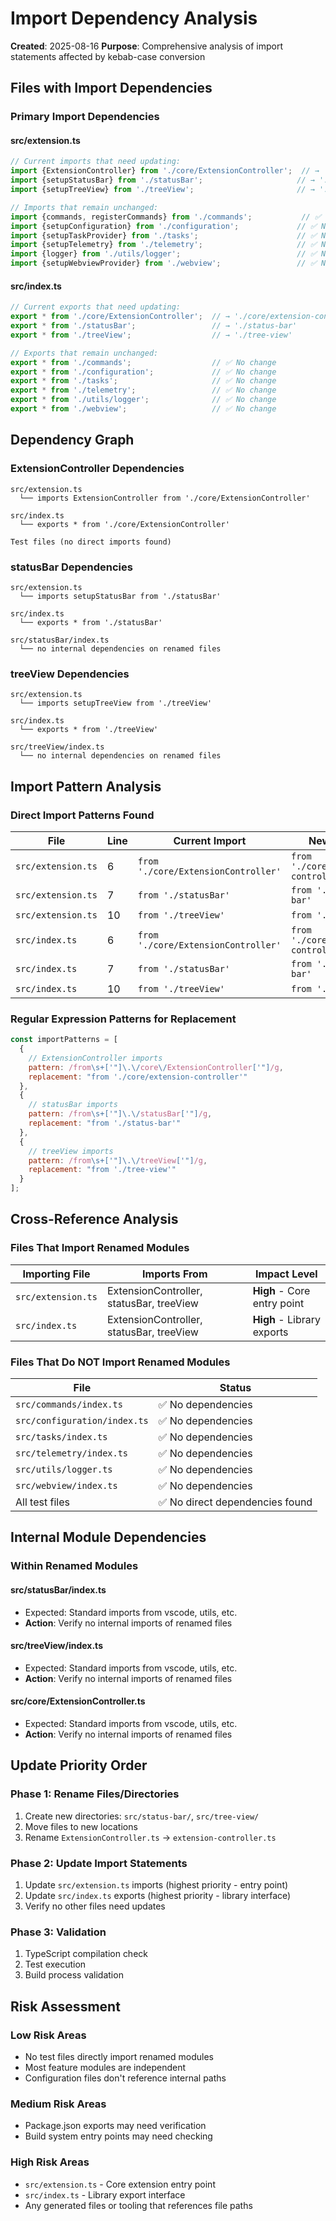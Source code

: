 # Import Dependency Analysis

**Created**: 2025-08-16
**Purpose**: Comprehensive analysis of import statements affected by kebab-case conversion

## Files with Import Dependencies

### Primary Import Dependencies

#### src/extension.ts
```typescript
// Current imports that need updating:
import {ExtensionController} from './core/ExtensionController';  // → './core/extension-controller'
import {setupStatusBar} from './statusBar';                     // → './status-bar'
import {setupTreeView} from './treeView';                       // → './tree-view'

// Imports that remain unchanged:
import {commands, registerCommands} from './commands';           // ✅ No change
import {setupConfiguration} from './configuration';             // ✅ No change
import {setupTaskProvider} from './tasks';                      // ✅ No change
import {setupTelemetry} from './telemetry';                     // ✅ No change
import {logger} from './utils/logger';                          // ✅ No change
import {setupWebviewProvider} from './webview';                 // ✅ No change
```

#### src/index.ts
```typescript
// Current exports that need updating:
export * from './core/ExtensionController';  // → './core/extension-controller'
export * from './statusBar';                 // → './status-bar'
export * from './treeView';                  // → './tree-view'

// Exports that remain unchanged:
export * from './commands';                  // ✅ No change
export * from './configuration';             // ✅ No change
export * from './tasks';                     // ✅ No change
export * from './telemetry';                 // ✅ No change
export * from './utils/logger';              // ✅ No change
export * from './webview';                   // ✅ No change
```

## Dependency Graph

### ExtensionController Dependencies
```
src/extension.ts
  └── imports ExtensionController from './core/ExtensionController'

src/index.ts
  └── exports * from './core/ExtensionController'

Test files (no direct imports found)
```

### statusBar Dependencies
```
src/extension.ts
  └── imports setupStatusBar from './statusBar'

src/index.ts
  └── exports * from './statusBar'

src/statusBar/index.ts
  └── no internal dependencies on renamed files
```

### treeView Dependencies
```
src/extension.ts
  └── imports setupTreeView from './treeView'

src/index.ts
  └── exports * from './treeView'

src/treeView/index.ts
  └── no internal dependencies on renamed files
```

## Import Pattern Analysis

### Direct Import Patterns Found

| File | Line | Current Import | New Import |
|------|------|----------------|------------|
| `src/extension.ts` | 6 | `from './core/ExtensionController'` | `from './core/extension-controller'` |
| `src/extension.ts` | 7 | `from './statusBar'` | `from './status-bar'` |
| `src/extension.ts` | 10 | `from './treeView'` | `from './tree-view'` |
| `src/index.ts` | 6 | `from './core/ExtensionController'` | `from './core/extension-controller'` |
| `src/index.ts` | 7 | `from './statusBar'` | `from './status-bar'` |
| `src/index.ts` | 10 | `from './treeView'` | `from './tree-view'` |

### Regular Expression Patterns for Replacement

```javascript
const importPatterns = [
  {
    // ExtensionController imports
    pattern: /from\s+['"]\.\/core\/ExtensionController['"]/g,
    replacement: "from './core/extension-controller'"
  },
  {
    // statusBar imports
    pattern: /from\s+['"]\.\/statusBar['"]/g,
    replacement: "from './status-bar'"
  },
  {
    // treeView imports
    pattern: /from\s+['"]\.\/treeView['"]/g,
    replacement: "from './tree-view'"
  }
];
```

## Cross-Reference Analysis

### Files That Import Renamed Modules

| Importing File | Imports From | Impact Level |
|----------------|--------------|-------------|
| `src/extension.ts` | ExtensionController, statusBar, treeView | **High** - Core entry point |
| `src/index.ts` | ExtensionController, statusBar, treeView | **High** - Library exports |

### Files That Do NOT Import Renamed Modules

| File | Status |
|------|--------|
| `src/commands/index.ts` | ✅ No dependencies |
| `src/configuration/index.ts` | ✅ No dependencies |
| `src/tasks/index.ts` | ✅ No dependencies |
| `src/telemetry/index.ts` | ✅ No dependencies |
| `src/utils/logger.ts` | ✅ No dependencies |
| `src/webview/index.ts` | ✅ No dependencies |
| All test files | ✅ No direct dependencies found |

## Internal Module Dependencies

### Within Renamed Modules

#### src/statusBar/index.ts
- Expected: Standard imports from vscode, utils, etc.
- **Action**: Verify no internal imports of renamed files

#### src/treeView/index.ts
- Expected: Standard imports from vscode, utils, etc.
- **Action**: Verify no internal imports of renamed files

#### src/core/ExtensionController.ts
- Expected: Standard imports from vscode, utils, etc.
- **Action**: Verify no internal imports of renamed files

## Update Priority Order

### Phase 1: Rename Files/Directories
1. Create new directories: `src/status-bar/`, `src/tree-view/`
2. Move files to new locations
3. Rename `ExtensionController.ts` → `extension-controller.ts`

### Phase 2: Update Import Statements
1. Update `src/extension.ts` imports (highest priority - entry point)
2. Update `src/index.ts` exports (highest priority - library interface)
3. Verify no other files need updates

### Phase 3: Validation
1. TypeScript compilation check
2. Test execution
3. Build process validation

## Risk Assessment

### Low Risk Areas
- No test files directly import renamed modules
- Most feature modules are independent
- Configuration files don't reference internal paths

### Medium Risk Areas
- Package.json exports may need verification
- Build system entry points may need checking

### High Risk Areas
- `src/extension.ts` - Core extension entry point
- `src/index.ts` - Library export interface
- Any generated files or tooling that references file paths
